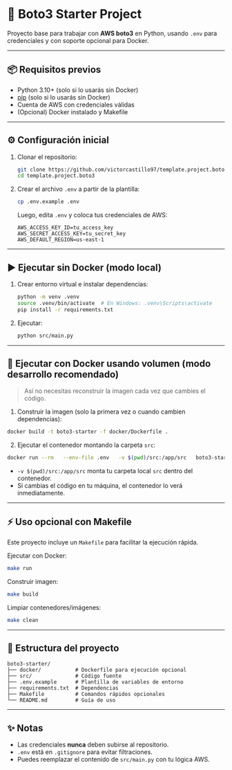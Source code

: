# 🚀 Boto3 Starter Project

Proyecto base para trabajar con **AWS boto3** en Python, usando `.env` para credenciales y con soporte opcional para Docker.

---

## 📦 Requisitos previos

- Python 3.10+ (solo si lo usarás sin Docker)
- [pip](https://pip.pypa.io/en/stable/) (solo si lo usarás sin Docker)
- Cuenta de AWS con credenciales válidas
- (Opcional) Docker instalado y Makefile

---

## ⚙️ Configuración inicial

1. Clonar el repositorio:
   ```bash
   git clone https://github.com/victorcastillo97/template.project.boto3.git
   cd template.project.boto3
   ```

2. Crear el archivo `.env` a partir de la plantilla:
   ```bash
   cp .env.example .env
   ```
   Luego, edita `.env` y coloca tus credenciales de AWS:
   ```env
   AWS_ACCESS_KEY_ID=tu_access_key
   AWS_SECRET_ACCESS_KEY=tu_secret_key
   AWS_DEFAULT_REGION=us-east-1
   ```

---

## ▶️ Ejecutar **sin Docker** (modo local)

1. Crear entorno virtual e instalar dependencias:
   ```bash
   python -m venv .venv
   source .venv/bin/activate  # En Windows: .venv\Scripts\activate
   pip install -r requirements.txt
   ```

2. Ejecutar:
   ```bash
   python src/main.py
   ```

---

## 🐳 Ejecutar **con Docker** usando volumen (modo desarrollo recomendado)

> Así no necesitas reconstruir la imagen cada vez que cambies el código.

1. Construir la imagen (solo la primera vez o cuando cambien dependencias):
```bash
docker build -t boto3-starter -f docker/Dockerfile .
```

2. Ejecutar el contenedor montando la carpeta `src`:
```bash
docker run --rm   --env-file .env   -v $(pwd)/src:/app/src   boto3-starter
```

- `-v $(pwd)/src:/app/src` monta tu carpeta local `src` dentro del contenedor.
- Si cambias el código en tu máquina, el contenedor lo verá inmediatamente.

---

## ⚡ Uso opcional con Makefile

Este proyecto incluye un `Makefile` para facilitar la ejecución rápida.

Ejecutar con Docker:
```bash
make run
```

Construir imagen:
```bash
make build
```

Limpiar contenedores/imágenes:
```bash
make clean
```

---

## 📂 Estructura del proyecto

```
boto3-starter/
├── docker/           # Dockerfile para ejecución opcional
├── src/              # Código fuente
├── .env.example      # Plantilla de variables de entorno
├── requirements.txt  # Dependencias
├── Makefile          # Comandos rápidos opcionales
└── README.md         # Guía de uso
```

---

## ✨ Notas

- Las credenciales **nunca** deben subirse al repositorio.
- `.env` está en `.gitignore` para evitar filtraciones.
- Puedes reemplazar el contenido de `src/main.py` con tu lógica AWS.
